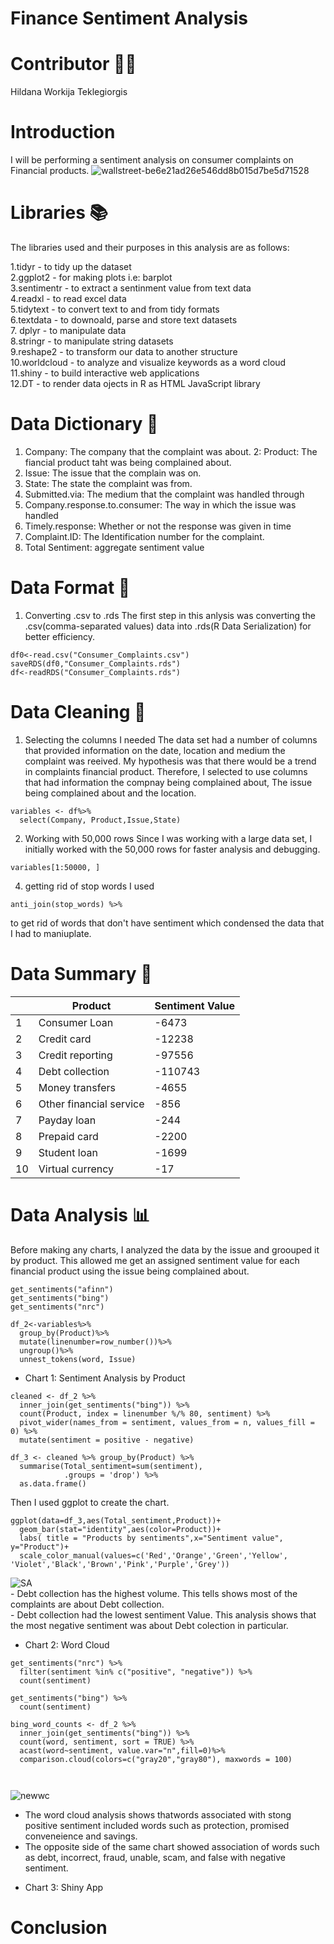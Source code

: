 # Finance Sentiment Analysis 


# Contributor 👩‍💻
Hildana Workija Teklegiorgis

# Introduction
I will be performing a sentiment analysis on consumer complaints on Financial products.
![wallstreet-be6e21ad26e546dd8b015d7be5d71528](https://user-images.githubusercontent.com/108307724/223010662-1f2920d6-42ce-4ac4-ba11-d8e58efec3b8.jpg)

# Libraries 📚

The libraries used and their purposes in this analysis are as follows:

1.tidyr -  to tidy up the dataset<br/> 
2.ggplot2 - for making plots i.e: barplot<br/>
3.sentimentr - to extract a sentinment value from text data<br/> 
4.readxl - to read excel data<br/> 
5.tidytext - to convert text to and from tidy formats<br/> 
6.textdata - to downoald, parse and store text datasets<br/> 
7. dplyr - to manipulate data <br/> 
8.stringr - to manipulate string datasets<br/> 
9.reshape2 - to transform our data to another structure <br/> 
10.worldcloud - to analyze and visualize keywords as a word cloud<br/> 
11.shiny - to build interactive web applications <br/> 
12.DT - to render data ojects in R as HTML JavaScript library<br/> 


# Data Dictionary 📖
1. Company: The company that the complaint was about.
2: Product: The fiancial product taht was being complained about.
4. Issue: The issue that the complain was on.
5. State: The state the complaint was from.
5. Submitted.via: The medium that the complaint was handled through
6. Company.response.to.consumer: The way in which the issue was handled
7. Timely.response: Whether or not the response was given in time
8. Complaint.ID: The Identification number for the complaint.
9. Total Sentiment: aggregate sentiment value


# Data Format 💾
1. Converting .csv to .rds
 The first step in this anlysis was converting the .csv(comma-separated values) data into .rds(R Data Serialization) for better efficiency.
```
df0<-read.csv("Consumer_Complaints.csv")
saveRDS(df0,"Consumer_Complaints.rds")
df<-readRDS("Consumer_Complaints.rds")
```
# Data Cleaning 🧹

1. Selecting the columns I needed 
The data set had a number of columns that provided information on the date, location and medium the complaint was reeived. My hypothesis was that there would be a trend in complaints  financial product. Therefore, I selected to use columns that had information the compnay being complained about, The issue being complained about and the location.
```
variables <- df%>%
  select(Company, Product,Issue,State)

```


2. Working with 50,000 rows
Since I was working with a large data set, I initially worked with the 50,000 rows for faster analysis and debugging.
```
variables[1:50000, ]
```



4. getting rid of stop words
I used
```
anti_join(stop_words) %>%
```
to get rid of words that don't have sentiment which condensed the data that I had to maniuplate.


# Data Summary 📄

| |Product| Sentiment Value|
|-|----------|-----|
|1|Consumer Loan|-6473|
|2|Credit card|-12238|
|3|Credit reporting|-97556|
|4|Debt collection|-110743|
|5|Money transfers|-4655|
|6|Other financial service|-856|
|7|Payday loan|-244|
|8|Prepaid card|-2200|
|9|Student loan|-1699|
|10|Virtual currency|-17|

# Data Analysis 📊
Before making any charts, I analyzed the data by the issue and groouped it by product. This allowed me get an assigned sentiment value for each financial product using the issue being complained about.
```
get_sentiments("afinn")
get_sentiments("bing")
get_sentiments("nrc")

```
```
df_2<-variables%>%
  group_by(Product)%>%
  mutate(linenumber=row_number())%>%
  ungroup()%>%
  unnest_tokens(word, Issue)
```


* Chart 1: Sentiment Analysis by Product
```
cleaned <- df_2 %>%
  inner_join(get_sentiments("bing")) %>%
  count(Product, index = linenumber %/% 80, sentiment) %>%
  pivot_wider(names_from = sentiment, values_from = n, values_fill = 0) %>% 
  mutate(sentiment = positive - negative)

df_3 <- cleaned %>% group_by(Product) %>% 
  summarise(Total_sentiment=sum(sentiment),
            .groups = 'drop') %>%
  as.data.frame()
```
Then I used ggplot to create the chart.
```
ggplot(data=df_3,aes(Total_sentiment,Product))+
  geom_bar(stat="identity",aes(color=Product))+
  labs( title = "Products by sentiments",x="Sentiment value", y="Product")+
  scale_color_manual(values=c('Red','Orange','Green','Yellow', 'Violet','Black','Brown','Pink','Purple','Grey'))

```
![SA](https://user-images.githubusercontent.com/108307724/223020910-37f9df94-e3d0-4bea-bcf7-5d4e31af26c8.png)</br>
    - Debt collection has the highest volume. This tells shows most of the complaints are about Debt collection.</br>
    - Debt collection had the lowest sentiment Value. This analysis shows that the most negative sentiment was about Debt colection in particular.</br>

* Chart 2: Word Cloud
```
get_sentiments("nrc") %>% 
  filter(sentiment %in% c("positive", "negative")) %>% 
  count(sentiment)

get_sentiments("bing") %>% 
  count(sentiment)
  
bing_word_counts <- df_2 %>%
  inner_join(get_sentiments("bing")) %>%
  count(word, sentiment, sort = TRUE) %>%
  acast(word~sentiment, value.var="n",fill=0)%>%
  comparison.cloud(colors=c("gray20","gray80"), maxwords = 100)



```
![newwc](https://user-images.githubusercontent.com/108307724/223025700-e65746f4-4832-465f-80b0-7fc4f66abad6.png)
  - The word cloud analysis shows thatwords associated with stong positive sentiment included words such as protection, promised conveneience and savings.</br>
  - The opposite side of the same chart showed association of words such as debt, incorrect, fraud, unable, scam, and false with negative sentiment.
* Chart 3: Shiny App



# Conclusion 

